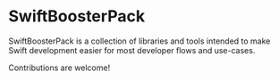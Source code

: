 # SwiftBoosterPack

SwiftBoosterPack is a collection of libraries and tools intended to make Swift development easier for most developer flows and use-cases.

Contributions are welcome!

